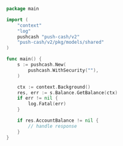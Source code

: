 <!-- Start SDK Example Usage [usage] -->
```go
package main

import (
	"context"
	"log"
	pushcash "push-cash/v2"
	"push-cash/v2/pkg/models/shared"
)

func main() {
	s := pushcash.New(
		pushcash.WithSecurity(""),
	)

	ctx := context.Background()
	res, err := s.Balance.GetBalance(ctx)
	if err != nil {
		log.Fatal(err)
	}

	if res.AccountBalance != nil {
		// handle response
	}
}

```
<!-- End SDK Example Usage [usage] -->